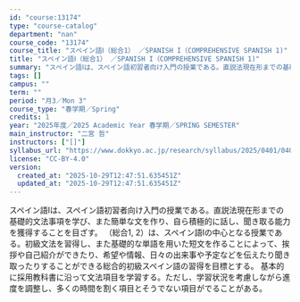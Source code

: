 ```yaml
---
id: "course:13174"
type: "course-catalog"
department: "nan"
course_code: "13174"
course_title: "スペイン語Ⅰ（総合1） ／SPANISH I（COMPREHENSIVE SPANISH 1)"
title: "スペイン語Ⅰ（総合1） ／SPANISH I（COMPREHENSIVE SPANISH 1)"
summary: "スペイン語Ⅰは、スペイン語初習者向け入門の授業である。直説法現在形までの基礎的文法事項を学び、また簡単な文を作り、自ら積極的に話し、聞き取る能力を獲得することを目ざす。 （総合1, 2）は、スペイン語Ⅰの中心となる授業である。初級文法を習得…"
tags: []
campus: ""
term: ""
period: "月3／Mon 3"
course_type: "春学期／Spring"
credits: 1
year: "2025年度／2025 Academic Year 春学期／SPRING SEMESTER"
main_instructor: "二宮 哲"
instructors: ["[]"]
syllabus_url: "https://www.dokkyo.ac.jp/research/syllabus/2025/0401/0401_13174_ja_JP.html"
license: "CC-BY-4.0"
version:
  created_at: "2025-10-29T12:47:51.635451Z"
  updated_at: "2025-10-29T12:47:51.635451Z"
---
```

スペイン語Ⅰは、スペイン語初習者向け入門の授業である。直説法現在形までの基礎的文法事項を学び、また簡単な文を作り、自ら積極的に話し、聞き取る能力を獲得することを目ざす。 （総合1, 2）は、スペイン語Ⅰの中心となる授業である。初級文法を習得し、また基礎的な単語を用いた短文を作ることによって、挨拶や自己紹介ができたり、希望や情報、日々の出来事や予定などを伝えたり聞き取ったりすることができる総合的初級スペイン語の習得を目標とする。 基本的に採用教科書に沿って文法項目を学習する。ただし、学習状況を考慮しながら進度を調整し、多くの時間を割く項目とそうでない項目がでることがある。

